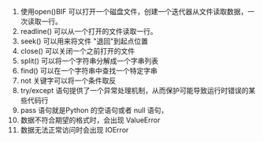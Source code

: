 1. 使用open()BIF 可以打开一个磁盘文件，创建一个迭代器从文件读取数据，一次读取一行。
2. readline() 可以从一个打开的文件读取一行。
3. seek() 可以用来将文件 "退回"到起点位置
4. close() 可以关闭一个之前打开的文件
5. split() 可以将一个字符串分解成一个字串列表
6. find() 可以在一个字符串中查找一个特定字串
7. not 关键字可以将一个条件取反
8. try/except 语句提供了一个异常处理机制，从而保护可能导致运行时错误的某些代码行
9. pass 语句就是Python 的空语句或者 null 语句，
10. 数据不符合期望的格式时，会出现 ValueError
11. 数据无法正常访问时会出现 IOError